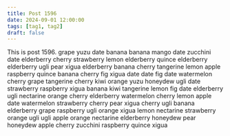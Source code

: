 ```yaml
---
title: Post 1596
date: 2024-09-01 12:00:00
tags: [tag1, tag2]
draft: false
---
```

This is post 1596.
grape
yuzu
date
banana
banana
mango
date
zucchini
date
elderberry
cherry
strawberry
lemon
elderberry
quince
elderberry
elderberry
ugli
pear
xigua
elderberry
banana
cherry
tangerine
lemon
apple
raspberry
quince
banana
cherry
fig
xigua
date
date
fig
date
watermelon
cherry
grape
tangerine
cherry
kiwi
orange
yuzu
honeydew
ugli
date
strawberry
raspberry
xigua
banana
kiwi
tangerine
lemon
fig
date
elderberry
ugli
nectarine
orange
cherry
elderberry
watermelon
cherry
lemon
apple
date
watermelon
strawberry
cherry
pear
xigua
cherry
ugli
banana
elderberry
grape
raspberry
ugli
orange
xigua
lemon
nectarine
strawberry
orange
ugli
ugli
apple
orange
nectarine
elderberry
honeydew
pear
honeydew
apple
cherry
zucchini
raspberry
quince
xigua
